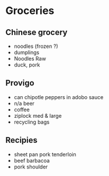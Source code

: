 # Groceries

## Chinese grocery

- noodles (frozen ?)
- dumplings
- Noodles Raw
- duck, pork

## Provigo

- can chipotle peppers in adobo sauce
- n/a beer
- coffee
- ziplock med & large
- recycling bags

## Recipies

- sheet pan pork tenderloin
- beef barbacoa
- pork shoulder
